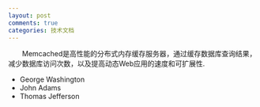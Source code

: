 ```yaml
---
layout: post
comments: true
categories: 技术文档
---
```

&emsp;&emsp;Memcached是高性能的分布式内存缓存服务器，通过缓存数据库查询结果，减少数据库访问次数，以及提高动态Web应用的速度和可扩展性.          
- George Washington
- John Adams   
- Thomas Jefferson   
